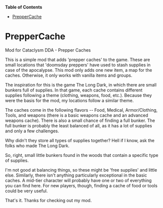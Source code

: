 <!-- START doctoc generated TOC please keep comment here to allow auto update -->
<!-- DON'T EDIT THIS SECTION, INSTEAD RE-RUN doctoc TO UPDATE -->
**Table of Contents**

- [PrepperCache](#preppercache)

<!-- END doctoc generated TOC please keep comment here to allow auto update -->

# PrepperCache

Mod for Cataclysm DDA - Prepper Caches

This is a simple mod that adds 'prepper caches' to the game. These are small locations that 'doomsday preppers' have
used to stash supplies in case of the apocalypse. This mod only adds one new item, a map for the caches. Otherwise, it
only works with vanilla items and groups.

The inspiration for this is the game The Long Dark, in which there are small bunkers full of supplies. In that game,
each cache contains different supplies following a theme (clothing, weapons, food, etc.). Because they were the basis
for the mod, my locations follow a similar theme.

The caches come in the following flavors -- Food, Medical, Armor/Clothing, Tools, and weapons (there is a basic weapons
cache and an advanced weapons cache). There is also a small chance of finding a full bunker. The full bunker is probably
the least balanced of all, as it has a lot of supplies and only a few challenges.

Why didn't they store all types of supplies together? Hell if I know, ask the folks who made The Long Dark.

So, right, small little bunkers found in the woods that contain a specific type of supplies.

I'm not good at balancing things, so these might be 'free supplies' and little else. Similarly, there isn't anything
particularly exceptional in the basic caches. A mid-tier character will probably have one or two of everything you can
find here. For new players, though, finding a cache of food or tools could be very useful.

That's it. Thanks for checking out my mod.
